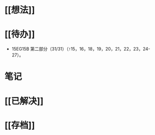 # [[想法]]

# [[待办]]
- 15EG15B 第二部分（31/31）（`!`15，16，18，19，20，21，22，23，24-27）。
# 笔记

# [[已解决]]

# [[存档]]